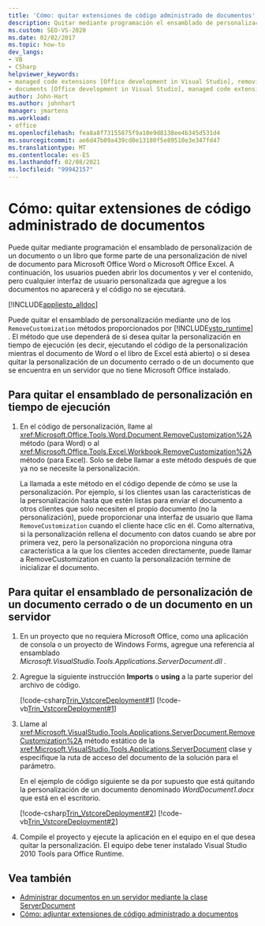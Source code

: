 ```yaml
---
title: 'Cómo: quitar extensiones de código administrado de documentos'
description: Quitar mediante programación el ensamblado de personalización de un documento o un libro que forma parte de una personalización de nivel de documento para Microsoft Word o Excel.
ms.custom: SEO-VS-2020
ms.date: 02/02/2017
ms.topic: how-to
dev_langs:
- VB
- CSharp
helpviewer_keywords:
- managed code extensions [Office development in Visual Studio], removing
- documents [Office development in Visual Studio], managed code extensions
author: John-Hart
ms.author: johnhart
manager: jmartens
ms.workload:
- office
ms.openlocfilehash: fea8a8f73155875f9a10e9d8138ee4b345d531d4
ms.sourcegitcommit: ae6d47b09a439cd0e13180f5e89510e3e347fd47
ms.translationtype: MT
ms.contentlocale: es-ES
ms.lasthandoff: 02/08/2021
ms.locfileid: "99942157"
---
```

# <a name="how-to-remove-managed-code-extensions-from-documents"></a>Cómo: quitar extensiones de código administrado de documentos
  Puede quitar mediante programación el ensamblado de personalización de un documento o un libro que forme parte de una personalización de nivel de documento para Microsoft Office Word o Microsoft Office Excel. A continuación, los usuarios pueden abrir los documentos y ver el contenido, pero cualquier interfaz de usuario personalizada que agregue a los documentos no aparecerá y el código no se ejecutará.

 [!INCLUDE[appliesto_alldoc](../vsto/includes/appliesto-alldoc-md.md)]

 Puede quitar el ensamblado de personalización mediante uno de los `RemoveCustomization` métodos proporcionados por [!INCLUDE[vsto_runtime](../vsto/includes/vsto-runtime-md.md)] . El método que use dependerá de si desea quitar la personalización en tiempo de ejecución (es decir, ejecutando el código de la personalización mientras el documento de Word o el libro de Excel está abierto) o si desea quitar la personalización de un documento cerrado o de un documento que se encuentra en un servidor que no tiene Microsoft Office instalado.

## <a name="to-remove-the-customization-assembly-at-run-time"></a>Para quitar el ensamblado de personalización en tiempo de ejecución

1. En el código de personalización, llame al <xref:Microsoft.Office.Tools.Word.Document.RemoveCustomization%2A> método (para Word) o al <xref:Microsoft.Office.Tools.Excel.Workbook.RemoveCustomization%2A> método (para Excel). Solo se debe llamar a este método después de que ya no se necesite la personalización.

     La llamada a este método en el código depende de cómo se use la personalización. Por ejemplo, si los clientes usan las características de la personalización hasta que estén listas para enviar el documento a otros clientes que solo necesiten el propio documento (no la personalización), puede proporcionar una interfaz de usuario que llama `RemoveCustomization` cuando el cliente hace clic en él. Como alternativa, si la personalización rellena el documento con datos cuando se abre por primera vez, pero la personalización no proporciona ninguna otra característica a la que los clientes acceden directamente, puede llamar a RemoveCustomization en cuanto la personalización termine de inicializar el documento.

## <a name="to-remove-the-customization-assembly-from-a-closed-document-or-a-document-on-a-server"></a>Para quitar el ensamblado de personalización de un documento cerrado o de un documento en un servidor

1. En un proyecto que no requiera Microsoft Office, como una aplicación de consola o un proyecto de Windows Forms, agregue una referencia al ensamblado *Microsoft.VisualStudio.Tools.Applications.ServerDocument.dll* .

2. Agregue la siguiente instrucción **Imports** o **using** a la parte superior del archivo de código.

     [!code-csharp[Trin_VstcoreDeployment#1](../vsto/codesnippet/CSharp/Trin_VstcoreDeploymentCS/Program.cs#1)]
     [!code-vb[Trin_VstcoreDeployment#1](../vsto/codesnippet/VisualBasic/Trin_VstcoreDeploymentVB/Program.vb#1)]

3. Llame al <xref:Microsoft.VisualStudio.Tools.Applications.ServerDocument.RemoveCustomization%2A> método estático de la <xref:Microsoft.VisualStudio.Tools.Applications.ServerDocument> clase y especifique la ruta de acceso del documento de la solución para el parámetro.

     En el ejemplo de código siguiente se da por supuesto que está quitando la personalización de un documento denominado *WordDocument1.docx* que está en el escritorio.

     [!code-csharp[Trin_VstcoreDeployment#2](../vsto/codesnippet/CSharp/Trin_VstcoreDeploymentCS/Program.cs#2)]
     [!code-vb[Trin_VstcoreDeployment#2](../vsto/codesnippet/VisualBasic/Trin_VstcoreDeploymentVB/Program.vb#2)]

4. Compile el proyecto y ejecute la aplicación en el equipo en el que desea quitar la personalización. El equipo debe tener instalado Visual Studio 2010 Tools para Office Runtime.

## <a name="see-also"></a>Vea también
- [Administrar documentos en un servidor mediante la clase ServerDocument](../vsto/managing-documents-on-a-server-by-using-the-serverdocument-class.md)
- [Cómo: adjuntar extensiones de código administrado a documentos](../vsto/how-to-attach-managed-code-extensions-to-documents.md)
